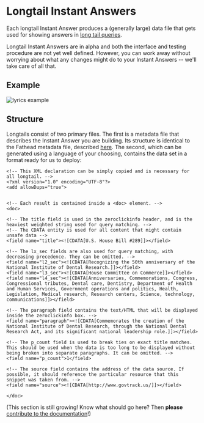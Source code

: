 # Longtail Instant Answers

Each longtail Instant Answer produces a (generally large) data file that gets used for showing answers in [long tail queries](https://duckduckgo.com/?q=i'm+a+walking+contradiction+lyrics).

Longtail Instant Answers are in alpha and both the interface and testing procedure are not yet well defined. However, you can work away without worrying about what any changes might do to your Instant Answers -- we'll take care of all that.

## Example

![lyrics example](https://images.duckduckgo.com/iu/?u=https%3A%2F%2Fs3.amazonaws.com%2Fddg-assets%2Fdocs%2Flongtail_example.png&f=1)

## Structure

Longtails consist of two primary files. The first is a metadata file that describes the Instant Answer you are building. Its structure is identical to the Fathead metadata file, described [here](https://github.com/duckduckgo/zeroclickinfo-fathead#meta-file). The second, which can be generated using a language of your choosing, contains the data set in a format ready for us to deploy:

```
<!-- This XML declaration can be simply copied and is necessary for all longtail. -->
<?xml version="1.0" encoding="UTF-8"?>
<add allowDups="true">


<!-- Each result is contained inside a <doc> element. -->
<doc>

<!-- The title field is used in the zeroclickinfo header, and is the heaviest weighted string used for query matching. -->
<!-- The CDATA entity is used for all content that might contain unsafe data -->
<field name="title"><![CDATA[U.S. House Bill #289]]></field>

<!-- The lx_sec fields are also used for query matching, with decreasing precedence. They can be omitted. -->
<field name="l2_sec"><![CDATA[Recognizing the 50th anniversary of the National Institute of Dental Research.]]></field>
<field name="l3_sec"><![CDATA[House Committee on Commerce]]></field>
<field name="l4_sec"><![CDATA[Anniversaries, Commemorations, Congress, Congressional tributes, Dental care, Dentistry, Department of Health and Human Services, Government operations and politics, Health, Legislation, Medical research, Research centers, Science, technology, communications]]></field>

<!-- The paragraph field contains the text/HTML that will be displayed inside the zeroclickinfo box. -->
<field name="paragraph"><![CDATA[Commemorates the creation of the National Institute of Dental Research, through the National Dental Research Act, and its significant national leadership role.]]></field>

<!-- The p_count field is used to break ties on exact title matches. This should be used when the data is too long to be displayed without being broken into separate paragraphs. It can be omitted. -->
<field name="p_count">1</field>

<!-- The source field contains the address of the data source. If possible, it should reference the particular resource that this snippet was taken from. -->
<field name="source"><![CDATA[http://www.govtrack.us/]]></field>

</doc>
```

(This section is still growing! Know what should go here? Then **please** [contribute to the documentation](https://github.com/duckduckgo/duckduckgo-documentation/blob/master/CONTRIBUTING.md)!)
